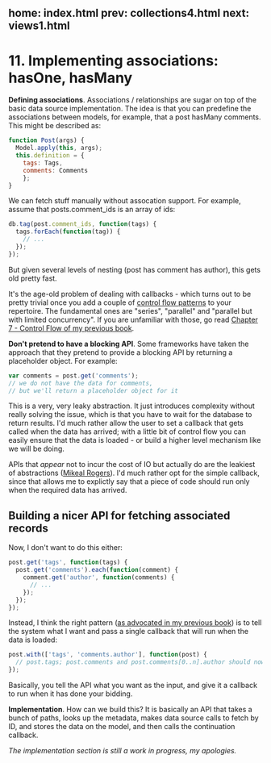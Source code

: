 home: index.html
prev: collections4.html
next: views1.html
---
# 11. Implementing associations: hasOne, hasMany

**Defining associations**. Associations / relationships are sugar on top of the basic data source implementation. The idea is that you can predefine the associations between models, for example, that a post hasMany comments. This might be described as:

```js
function Post(args) {
  Model.apply(this, args);
  this.definition = {
    tags: Tags,
    comments: Comments
    };
}
```

We can fetch stuff manually without assocation support. For example, assume that posts.comment_ids is an array of ids:

```js
db.tag(post.comment_ids, function(tags) {
  tags.forEach(function(tag)) {
    // ...
  });
});
```

But given several levels of nesting (post has comment has author), this gets old pretty fast.

It's the age-old problem of dealing with callbacks - which turns out to be pretty trivial once you add a couple of [control flow patterns](http://book.mixu.net/ch7.html) to your repertoire. The fundamental ones are "series", "parallel" and "parallel but with limited concurrency". If you are unfamiliar with those, go read [Chapter 7 - Control Flow of my previous book](http://book.mixu.net/ch7.html).

**Don't pretend to have a blocking API**. Some frameworks have taken the approach that they pretend to provide a blocking API by returning a placeholder object. For example:

```js
var comments = post.get('comments');
// we do not have the data for comments,
// but we'll return a placeholder object for it
```

This is a very, very leaky abstraction. It just introduces complexity without really solving the issue, which is that you have to wait for the database to return results. I'd much rather allow the user to set a callback that gets called when the data has arrived; with a little bit of control flow you can easily ensure that the data is loaded - or build a higher level mechanism like we will be doing.

APIs that _appear_ not to incur the cost of IO but actually do are the leakiest of abstractions ([Mikeal Rogers](http://www.mikealrogers.com/posts/the-way-of-node.html)). I'd much rather opt for the simple callback, since that allows me to explictly say that a piece of code should run only when the required data has arrived.

## Building a nicer API for fetching associated records

Now, I don't want to do this either:

```js
post.get('tags', function(tags) {
  post.get('comments').each(function(comment) {
    comment.get('author', function(comments) {
      // ...
    });
  });
});
```

Instead, I think the right pattern ([as advocated in my previous book](http://book.mixu.net/ch7.html)) is to tell the system what I want and pass a single callback that will run when the data is loaded:

```js
post.with(['tags', 'comments.author'], function(post) {
  // post.tags; post.comments and post.comments[0..n].author should now be loaded
});
```

Basically, you tell the API what you want as the input, and give it a callback to run when it has done your bidding.

**Implementation**. How can we build this? It is basically an API that takes a bunch of paths, looks up the metadata, makes data source calls to fetch by ID, and stores the data on the model, and then calls the continuation callback.

_The implementation section is still a work in progress, my apologies._
